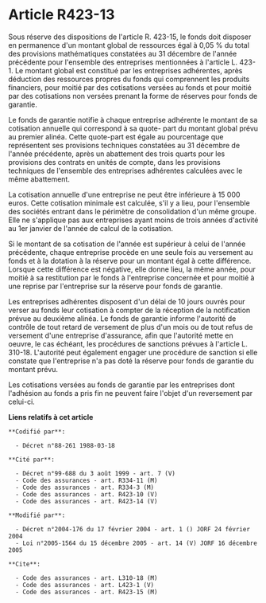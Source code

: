 # Article R423-13

Sous réserve des dispositions de l'article R. 423-15, le fonds doit disposer en permanence d'un montant global de ressources
égal à 0,05 % du total des provisions mathématiques constatées au 31 décembre de l'année précédente pour l'ensemble des
entreprises mentionnées à l'article L. 423-1. Le montant global est constitué par les entreprises adhérentes, après déduction
des ressources propres du fonds qui comprennent les produits financiers, pour moitié par des cotisations versées au fonds et
pour moitié par des cotisations non versées prenant la forme de réserves pour fonds de garantie.

Le fonds de garantie notifie à chaque entreprise adhérente le montant de sa cotisation annuelle qui correspond à sa quote-
part du montant global prévu au premier alinéa. Cette quote-part est égale au pourcentage que représentent ses provisions
techniques constatées au 31 décembre de l'année précédente, après un abattement des trois quarts pour les provisions des
contrats en unités de compte, dans les provisions techniques de l'ensemble des entreprises adhérentes calculées avec le même
abattement.

La cotisation annuelle d'une entreprise ne peut être inférieure à 15 000 euros. Cette cotisation minimale est calculée, s'il
y a lieu, pour l'ensemble des sociétés entrant dans le périmètre de consolidation d'un même groupe. Elle ne s'applique pas
aux entreprises ayant moins de trois années d'activité au 1er janvier de l'année de calcul de la cotisation.

Si le montant de sa cotisation de l'année est supérieur à celui de l'année précédente, chaque entreprise procède en une seule
fois au versement au fonds et à la dotation à la réserve pour un montant égal à cette différence. Lorsque cette différence
est négative, elle donne lieu, la même année, pour moitié à sa restitution par le fonds à l'entreprise concernée et pour
moitié à une reprise par l'entreprise sur la réserve pour fonds de garantie.

Les entreprises adhérentes disposent d'un délai de 10 jours ouvrés pour verser au fonds leur cotisation à compter de la
réception de la notification prévue au deuxième alinéa. Le fonds de garantie informe l'autorité de contrôle de tout retard de
versement de plus d'un mois ou de tout refus de versement d'une entreprise d'assurance, afin que l'autorité mette en oeuvre,
le cas échéant, les procédures de sanctions prévues à l'article L. 310-18. L'autorité peut également engager une procédure de
sanction si elle constate que l'entreprise n'a pas doté la réserve pour fonds de garantie du montant prévu.

Les cotisations versées au fonds de garantie par les entreprises dont l'adhésion au fonds a pris fin ne peuvent faire l'objet
d'un reversement par celui-ci.

**Liens relatifs à cet article**

	**Codifié par**:

	  - Décret n°88-261 1988-03-18

	**Cité par**:

	  - Décret n°99-688 du 3 août 1999 - art. 7 (V)
	  - Code des assurances - art. R334-11 (M)
	  - Code des assurances - art. R334-3 (M)
	  - Code des assurances - art. R423-10 (V)
	  - Code des assurances - art. R423-14 (V)

	**Modifié par**:

	  - Décret n°2004-176 du 17 février 2004 - art. 1 () JORF 24 février 2004
	  - Loi n°2005-1564 du 15 décembre 2005 - art. 14 (V) JORF 16 décembre 2005

	**Cite**:

	  - Code des assurances - art. L310-18 (M)
	  - Code des assurances - art. L423-1 (V)
	  - Code des assurances - art. R423-15 (M)

